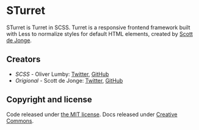 # STurret

STurret is Turret in SCSS. Turret is a responsive frontend framework built with Less to normalize styles for default HTML elements, created by [Scott de Jonge](https://twitter.com/scottdejonge).

## Creators

- *SCSS* - Oliver Lumby: [Twitter](https://twitter.com/cmdsft), [GitHub](https://github.com/olumby)
- *Origional* - Scott de Jonge: [Twitter](https://twitter.com/scottdejonge), [GitHub](https://github.com/scottdejonge)

## Copyright and license

Code released under [the MIT license](https://github.com/olumby/sturret/blob/master/LICENSE). 
Docs released under [Creative Commons](http://creativecommons.org/licenses/by/3.0/).

